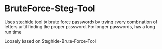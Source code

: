 # BruteForce-Steg-Tool
Uses steghide tool to brute force passwords by trying every combination of letters until finding the proper password. For longer passwords, has a long run time

Loosely based on Steghide-Brute-Force-Tool
